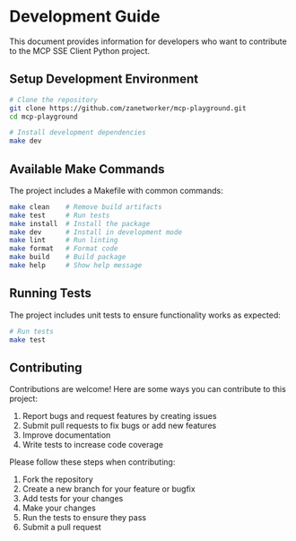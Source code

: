 # Development Guide

This document provides information for developers who want to contribute to the MCP SSE Client Python project.

## Setup Development Environment

```bash
# Clone the repository
git clone https://github.com/zanetworker/mcp-playground.git
cd mcp-playground

# Install development dependencies
make dev
```

## Available Make Commands

The project includes a Makefile with common commands:

```bash
make clean    # Remove build artifacts
make test     # Run tests
make install  # Install the package
make dev      # Install in development mode
make lint     # Run linting
make format   # Format code
make build    # Build package
make help     # Show help message
```

## Running Tests

The project includes unit tests to ensure functionality works as expected:

```bash
# Run tests
make test
```

## Contributing

Contributions are welcome! Here are some ways you can contribute to this project:

1. Report bugs and request features by creating issues
2. Submit pull requests to fix bugs or add new features
3. Improve documentation
4. Write tests to increase code coverage

Please follow these steps when contributing:

1. Fork the repository
2. Create a new branch for your feature or bugfix
3. Add tests for your changes
4. Make your changes
5. Run the tests to ensure they pass
6. Submit a pull request
